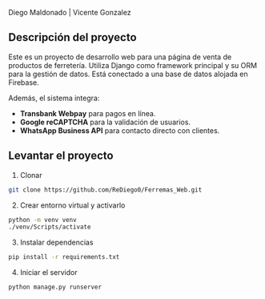 Diego Maldonado | Vicente Gonzalez

## Descripción del proyecto

Este es un proyecto de desarrollo web para una página de venta de productos de ferretería. Utiliza Django como framework principal y su ORM para la gestión de datos. Está conectado a una base de datos alojada en Firebase.

Además, el sistema integra:

- **Transbank Webpay** para pagos en línea.
- **Google reCAPTCHA** para la validación de usuarios.
- **WhatsApp Business API** para contacto directo con clientes.

## Levantar el proyecto

1. Clonar
```bash
git clone https://github.com/ReDiego0/Ferremas_Web.git
```

2. Crear entorno virtual y activarlo
```bash
python -m venv venv
./venv/Scripts/activate
```

3. Instalar dependencias
```bash
pip install -r requirements.txt
```

4. Iniciar el servidor
```bash
python manage.py runserver
```
